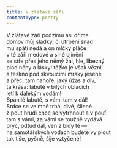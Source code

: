 ```yaml
---
title: V zlatavé záři
contentType: poetry
---
```


<section>

V zlatavé záři podzimu asi dříme  
domov můj sladký; či utrpení snad  
mu spáti nedá a on mlčky pláče  
v té záři medové a siné ojínění  
se stře přes jeho němý žal, hle, líbezný  
plod něhy a lásky! těžko je však vězni  
a teskno pod skvoucími mraky jeseně  
a přec, tam nahoře, jaký úžas a div,  
ta krása: labutě v bílých oblacích  
letí k dalekým vodám!  
Spanilé labutě, s vámi tam v dál!  
Srdce se ve mně trhá, divé, šílené  
z pout hrudi chce se vytrhnout a v pouť  
tam s vámi, za vámi se toužně vydává  
pryč, odtud dál, ven z bídy té —  
na samotářských vodách budete vy plout  
tak tiše, pyšně, šíje vztyčené!

</section>
